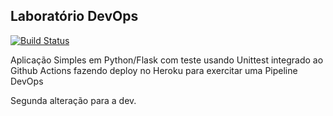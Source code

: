 ## Laboratório DevOps

[![Build Status](https://app.travis-ci.com/LuizMaso/devopslab.svg?branch=main)](https://app.travis-ci.com/LuizMaso/devopslab)

Aplicação Simples em Python/Flask com teste usando Unittest integrado ao Github Actions fazendo deploy no Heroku para exercitar uma Pipeline DevOps

Segunda alteração para a dev.
